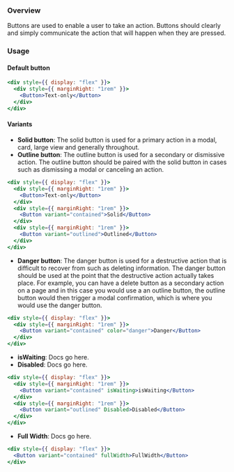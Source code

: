 ### Overview

Buttons are used to enable a user to take an action. Buttons should clearly and simply communicate the action that will happen when they are pressed.

### Usage


#### Default button

```jsx
<div style={{ display: "flex" }}>
  <div style={{ marginRight: "1rem" }}>
    <Button>Text-only</Button>
  </div>
</div>
```

#### Variants

- **Solid button**: The solid button is used for a primary action in a modal, card, large view and generally throughout.
- **Outline button**: The outline button is used for a secondary or dismissive action. The outline button should be paired with the solid button in cases such as dismissing a modal or canceling an action.

```jsx
<div style={{ display: "flex" }}>
  <div style={{ marginRight: "1rem" }}>
    <Button>Text-only</Button>
  </div>
  <div style={{ marginRight: "1rem" }}>
    <Button variant="contained">Solid</Button>
  </div>
  <div style={{ marginRight: "1rem" }}>
    <Button variant="outlined">Outlined</Button>
  </div>
</div>
```

- **Danger button**: The danger button is used for a destructive action that is difficult to recover from such as deleting information. The danger button should be used at the point that the destructive action actually takes place. For example, you can have a delete button as a secondary action on a page and in this case you would use a an outline button, the outline button would then trigger a modal confirmation, which is where you would use the danger button.

```jsx
<div style={{ display: "flex" }}>
  <div style={{ marginRight: "1rem" }}>
    <Button variant="contained" color="danger">Danger</Button>
  </div>
</div>
```

- **isWaiting**: Docs go here.
- **Disabled**: Docs go here.

```jsx
<div style={{ display: "flex" }}>
  <div style={{ marginRight: "1rem" }}>
    <Button variant="contained" isWaiting>isWaiting</Button>
  </div>
  <div style={{ marginRight: "1rem" }}>
    <Button variant="outlined" Disabled>Disabled</Button>
  </div>
</div>
```

- **Full Width**: Docs go here.

```jsx
<div style={{ display: "flex" }}>
  <Button variant="contained" fullWidth>FullWidth</Button>
</div>
```
